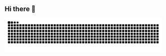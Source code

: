 ## Hi there 👋

<!--
**Lylica/Lylica** is a ✨ _special_ ✨ repository because its `README.md` (this file) appears on your GitHub profile.

Here are some ideas to get you started:

- 🔭 I’m currently working on ...
- 🌱 I’m currently learning ...
- 👯 I’m looking to collaborate on ...
- 🤔 I’m looking for help with ...
- 💬 Ask me about ...
- 📫 How to reach me: ...
- 😄 Pronouns: ...
- ⚡ Fun fact: ...
-->
<picture>
  <source media="(prefers-color-scheme: dark)" srcset="https://raw.githubusercontent.com/Lylica/Lylica/output/github-snake-dark.svg">
  <source media="(prefers-color-scheme: light)" srcset="https://raw.githubusercontent.com/Lylica/Lylica/output/github-snake.svg">
  <img alt="snake" src="https://raw.githubusercontent.com/Lylica/Lylica/output/github-snake.svg">
</picture>
